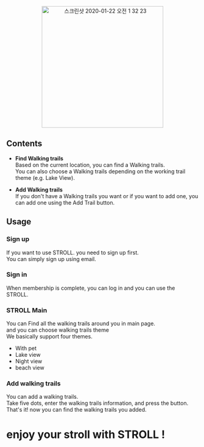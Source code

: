 
<p align="center"> 
  <img width="319" alt="스크린샷 2020-01-22 오전 1 32 23" src="https://user-images.githubusercontent.com/54742523/72823532-34c18180-3cb7-11ea-944d-c7a32e179511.png">
  
###
###
  
## Contents

- **Find Walking trails**  
  Based on the current location, you can find a Walking trails.  
  You can also choose a  Walking trails depending on the working trail theme (e.g. Lake View).

- **Add Walking trails**  
  If you don't have a Walking trails you want or if you want to add one, you can add one using the Add Trail button.
  
  
## Usage

### Sign up  
  If you want to use STROLL. you need to sign up first.  
  You can simply sign up using email.
  
  
### Sign in  
  When membership is complete, you can log in and you can use the STROLL.
  
  
### STROLL Main  
  You can Find all the walking trails around you in main page.  
  and you can choose walking trails theme  
  We basically support four themes.
  - With pet
  - Lake view
  - Night view
  - beach view

### Add walking trails  
  You can add a walking trails.  
  Take five dots, enter the walking trails information, and press the button.  
  That's it! now you can find the walking trails you added.
  
  
  ###
# enjoy your stroll with STROLL !
